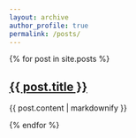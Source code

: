 ```yaml
---
layout: archive 
author_profile: true
permalink: /posts/
---
```


{% for post in site.posts %}
  <h2>
    <a href="{{ post.url }}">
        {{ post.title }}
    </a>
  </h2>
  <p>{{ post.content | markdownify }}</p>
{% endfor %}
